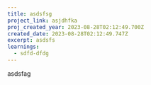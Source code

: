 ```yaml
---
title: asdsfsg
project_link: asjdhfka
proj_created_year: 2023-08-28T02:12:49.700Z
created_date: 2023-08-28T02:12:49.747Z
excerpt: asdsfs
learnings:
  - sdfd-dfdg
---
```

asdsfag
